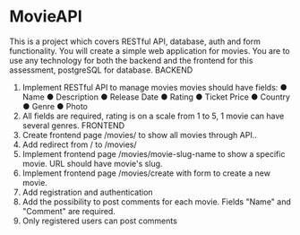 # MovieAPI

This is a project which covers RESTful API, database, auth and form functionality.
You will create a simple web application for movies.
You are to use any technology for both the backend and the frontend for this assessment,
postgreSQL for database.
BACKEND
1. Implement RESTful API to manage movies
movies should have fields:
● Name
● Description
● Release Date
● Rating
● Ticket Price
● Country
● Genre
● Photo
2. All fields are required, rating is on a scale from 1 to 5, 1 movie can have several genres.
FRONTEND
1. Create frontend page /movies/ to show all movies through API..
2. Add redirect from / to /movies/
3. Implement frontend page /movies/movie-slug-name to show a specific movie. URL
should have movie's slug.
4. Implement frontend page /movies/create with form to create a new movie.
5. Add registration and authentication
6. Add the possibility to post comments for each movie. Fields "Name" and "Comment" are
required.
7. Only registered users can post comments
